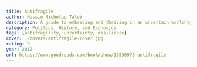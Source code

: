 ```yaml
---
title: Antifragile
author: Nassim Nicholas Taleb
description: A guide to embracing and thriving in an uncertain world by building systems that benefit from disorder and volatility.
category: Politics, History, and Economics
tags: [antifragility, uncertainty, resilience]
cover: ./covers/antifragile-cover.jpg
rating: 9
year: 2012
url: https://www.goodreads.com/book/show/13530973-antifragile
---
```

